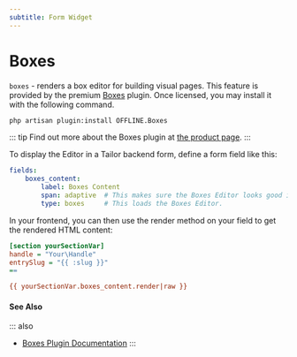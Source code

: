 ```yaml
---
subtitle: Form Widget
---
```

# Boxes

`boxes` - renders a box editor for building visual pages. This feature is provided by the premium [Boxes](https://octobercms.com/plugin/offline-boxes) plugin. Once licensed, you may install it with the following command.

```bash
php artisan plugin:install OFFLINE.Boxes
```

::: tip
Find out more about the Boxes plugin at [the product page](https://boxes.offline.ch/).
:::

To display the Editor in a Tailor backend form, define a form field like this:

```yaml
fields:
    boxes_content:
        label: Boxes Content
        span: adaptive  # This makes sure the Boxes Editor looks good in Tailor.
        type: boxes     # This loads the Boxes Editor.
```

In your frontend, you can then use the render method on your field to get the rendered HTML content:

```ini
[section yourSectionVar]
handle = "Your\Handle"
entrySlug = "{{ :slug }}"
==

{{ yourSectionVar.boxes_content.render|raw }}
```

#### See Also

::: also
* [Boxes Plugin Documentation](https://docs.boxes.offline.ch/use-cases/usage-in-plugins.html)
:::
